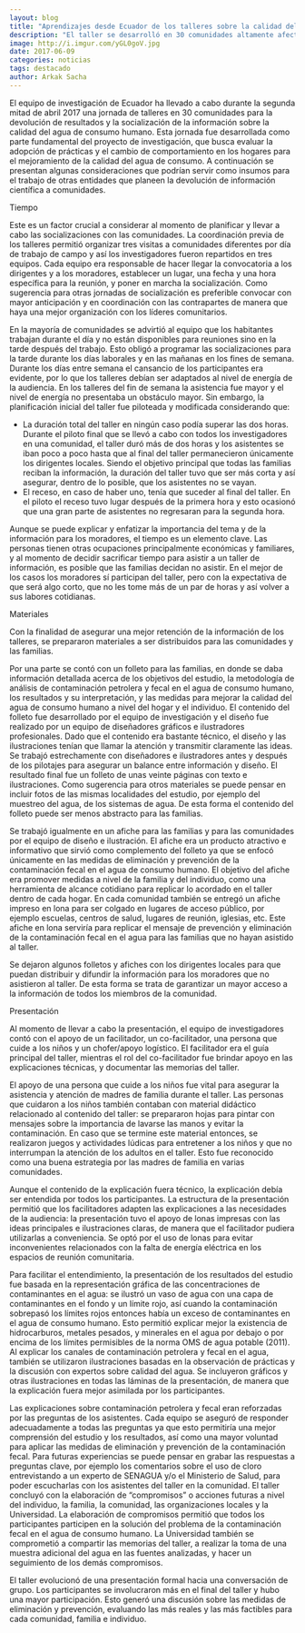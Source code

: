 ```yaml
---
layout: blog
title: "Aprendizajes desde Ecuador de los talleres sobre la calidad del agua"
description: "El taller se desarrolló en 30 comunidades altamente afectadas por la contaminación petrolera."
image: http://i.imgur.com/yGL0goV.jpg
date: 2017-06-09
categories: noticias
tags: destacado
author: Arkak Sacha
---
```


El equipo de investigación de Ecuador ha llevado a cabo durante la segunda mitad de abril 2017 una jornada de talleres en 30 comunidades para la devolución de resultados y la socialización de la información sobre la calidad del agua de consumo humano. Esta jornada fue desarrollada como parte fundamental del proyecto de investigación, que busca evaluar la adopción de prácticas y el cambio de comportamiento en los hogares para el mejoramiento de la calidad del agua de consumo. A continuación se presentan algunas consideraciones que podrían servir como insumos para el trabajo de otras entidades que planeen la devolución de información científica a comunidades.

Tiempo

Este es un factor crucial a considerar al momento de planificar y llevar a cabo las socializaciones con las comunidades. La coordinación previa de los talleres permitió organizar tres visitas a comunidades diferentes por día de trabajo de campo y así los investigadores fueron repartidos en tres equipos. Cada equipo era responsable de hacer llegar la convocatoria a los dirigentes y a los moradores, establecer un lugar, una fecha y una hora específica para la reunión, y poner en marcha la socialización. Como sugerencia para otras jornadas de socialización es preferible convocar con mayor anticipación y en coordinación con las contrapartes de manera que haya una mejor organización con los líderes comunitarios.

En la mayoría de comunidades se advirtió al equipo que los habitantes trabajan durante el día y no están disponibles para reuniones sino en la tarde después del trabajo. Esto obligó a programar las socializaciones para la tarde durante los días laborales y en las mañanas en los fines de semana. Durante los días entre semana el cansancio de los participantes era evidente, por lo que los talleres debían ser adaptados al nivel de energía de la audiencia. En los talleres del fin de semana la asistencia fue mayor y el nivel de energía no presentaba un obstáculo mayor. Sin embargo, la planificación inicial del taller fue piloteada y modificada considerando que:

-	La duración total del taller en ningún caso podía superar las dos horas. Durante el piloto final que se llevó a cabo con todos los investigadores en una comunidad, el taller duró más de dos horas y los asistentes se iban poco a poco hasta que al final del taller permanecieron únicamente los dirigentes locales. Siendo el objetivo principal que todas las familias reciban la información, la duración del taller tuvo que ser más corta y así asegurar, dentro de lo posible, que los asistentes no se vayan.
-	El receso, en caso de haber uno, tenía que suceder al final del taller. En el piloto el receso tuvo lugar después de la primera hora y esto ocasionó que una gran parte de asistentes no regresaran para la segunda hora.

Aunque se puede explicar y enfatizar la importancia del tema y de la información para los moradores, el tiempo es un elemento clave. Las personas tienen otras ocupaciones principalmente económicas y familiares, y al momento de decidir sacrificar tiempo para asistir a un taller de información, es posible que las familias decidan no asistir. En el mejor de los casos los moradores sí participan del taller, pero con la expectativa de que será algo corto, que no les tome más de un par de horas y así volver a sus labores cotidianas.

Materiales

Con la finalidad de asegurar una mejor retención de la información de los talleres, se prepararon materiales a ser distribuidos para las comunidades y las familias. 

Por una parte se contó con un folleto para las familias, en donde se daba información detallada acerca de los objetivos del estudio, la metodología de análisis de contaminación petrolera y fecal en el agua de consumo humano, los resultados y su interpretación, y las medidas para mejorar la calidad del agua de consumo humano a nivel del hogar y el individuo. El contenido del folleto fue desarrollado por el equipo de investigación y el diseño fue realizado por un equipo de diseñadores gráficos e ilustradores profesionales. Dado que el contenido era bastante técnico, el diseño y las ilustraciones tenían que llamar la atención y transmitir claramente las ideas. Se trabajó estrechamente con diseñadores e ilustradores antes y después de los pilotajes para asegurar un balance entre información y diseño. El resultado final fue un folleto de unas veinte páginas con texto e ilustraciones. Como sugerencia para otros materiales se puede pensar en incluir fotos de las mismas localidades del estudio, por ejemplo del muestreo del agua, de los sistemas de agua. De esta forma el contenido del folleto puede ser menos abstracto para las familias.

Se trabajó igualmente en un afiche para las familias y para las comunidades por el equipo de diseño e ilustración. El afiche era un producto atractivo e informativo que sirvió como complemento del folleto ya que se enfocó únicamente en las medidas de eliminación y prevención de la contaminación fecal en el agua de consumo humano. El objetivo del afiche era promover medidas a nivel de la familia y del individuo, como una herramienta de alcance cotidiano para replicar lo acordado en el taller dentro de cada hogar. En cada comunidad también se entregó un afiche impreso en lona para ser colgado en lugares de acceso público, por ejemplo escuelas, centros de salud, lugares de reunión, iglesias, etc. Este afiche en lona serviría para replicar el mensaje de prevención y eliminación de la contaminación fecal en el agua para las familias que no hayan asistido al taller. 

Se dejaron algunos folletos y afiches con los dirigentes locales para que puedan distribuir y difundir la información para los moradores que no asistieron al taller. De esta forma se trata de garantizar un mayor acceso a la información de todos los miembros de la comunidad.

Presentación

Al momento de llevar a cabo la presentación, el equipo de investigadores contó con el apoyo de un facilitador, un co-facilitador, una persona que cuide a los niños y un chofer/apoyo logístico. El facilitador era el guía principal del taller, mientras el rol del co-facilitador fue brindar apoyo en las explicaciones técnicas, y documentar las memorias del taller.

El apoyo de una persona que cuide a los niños fue vital para asegurar la asistencia y atención de madres de familia durante el taller. Las personas que cuidaron a los niños también contaban con material didáctico relacionado al contenido del taller: se prepararon hojas para pintar con mensajes sobre la importancia de lavarse las manos y evitar la contaminación. En caso que se termine este material entonces, se realizaron  juegos y actividades lúdicas para entretener a los niños y que no interrumpan la atención de los adultos en el taller. Esto fue reconocido como una buena estrategia por las madres de familia en varias comunidades.

Aunque el contenido de la explicación fuera técnico, la explicación debía ser entendida por todos los participantes. La estructura de la presentación permitió que los facilitadores adapten las explicaciones a las necesidades de la audiencia: la presentación tuvo el apoyo de lonas impresas con las ideas principales e ilustraciones claras, de manera que el facilitador pudiera utilizarlas a conveniencia. Se optó por el uso de lonas para evitar inconvenientes relacionados con la falta de energía eléctrica en los espacios de reunión comunitaria. 

Para facilitar el entendimiento, la presentación de los resultados del estudio fue basada en la representación gráfica de las concentraciones de contaminantes en el agua: se ilustró un vaso de agua con una capa de contaminantes en el fondo y un límite rojo, así cuando la contaminación sobrepasó los límites rojos entonces había un exceso de contaminantes en el agua de consumo humano. Esto permitió explicar mejor la existencia de hidrocarburos, metales pesados, y minerales en el agua por debajo o por encima de los límites permisibles de la norma OMS de agua potable (2011). Al explicar los canales de contaminación petrolera y fecal en el agua, también se utilizaron ilustraciones basadas en la observación de prácticas y la discusión con expertos sobre calidad del agua. Se incluyeron gráficos y otras ilustraciones en todas las láminas de la presentación, de manera que la explicación fuera mejor asimilada por los participantes.

Las explicaciones sobre contaminación petrolera y fecal eran reforzadas por las preguntas de los asistentes. Cada equipo se aseguró de responder adecuadamente a todas las preguntas ya que esto permitiría una mejor comprensión del estudio y los resultados, así como una mayor voluntad para aplicar las medidas de eliminación y prevención de la contaminación fecal. Para futuras experiencias se puede pensar en grabar las respuestas a preguntas clave, por ejemplo los comentarios sobre el uso de cloro entrevistando a un experto de SENAGUA y/o el Ministerio de Salud, para poder escucharlas con los asistentes del taller en la comunidad. El taller concluyó con la elaboración de “compromisos” o acciones futuras a nivel del individuo, la familia, la comunidad, las organizaciones locales y la Universidad. La elaboración de compromisos permitió que todos los participantes participen en la solución del problema de la contaminación fecal en el agua de consumo humano. La Universidad también se comprometió a compartir las memorias del taller, a realizar la toma de una muestra adicional del agua en las fuentes analizadas, y hacer un seguimiento de los demás compromisos.

El taller evolucionó de una presentación formal hacia una conversación de grupo. Los participantes se involucraron más en el final del taller y hubo una mayor participación. Esto generó una discusión sobre las medidas de eliminación y prevención, evaluando las más reales y las más factibles para cada comunidad, familia e individuo.
